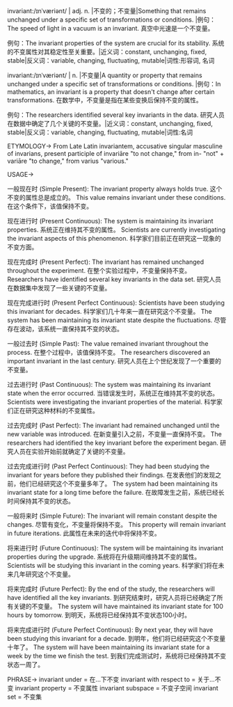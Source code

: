 invariant:/ɪnˈværiənt/ | adj. n. |不变的；不变量|Something that remains unchanged under a specific set of transformations or conditions. |例句：The speed of light in a vacuum is an invariant. 真空中光速是一个不变量。

例句：The invariant properties of the system are crucial for its stability. 系统的不变属性对其稳定性至关重要。|近义词：constant, unchanging, fixed, stable|反义词：variable, changing, fluctuating, mutable|词性:形容词, 名词


invariant:/ɪnˈværiənt/ | n. |不变量|A quantity or property that remains unchanged under a specific set of transformations or conditions. |例句：In mathematics, an invariant is a property that doesn't change after certain transformations. 在数学中，不变量是指在某些变换后保持不变的属性。

例句：The researchers identified several key invariants in the data. 研究人员在数据中确定了几个关键的不变量。|近义词：constant, unchanging, fixed, stable|反义词：variable, changing, fluctuating, mutable|词性:名词


ETYMOLOGY->
From Late Latin invariantem, accusative singular masculine of invarians, present participle of invariāre "to not change," from in- "not" + variāre "to change," from varius "various."


USAGE->

一般现在时 (Simple Present):
The invariant property always holds true.  这个不变的属性总是成立的。
This value remains invariant under these conditions.  在这个条件下，该值保持不变。


现在进行时 (Present Continuous):
The system is maintaining its invariant properties. 系统正在维持其不变的属性。
Scientists are currently investigating the invariant aspects of this phenomenon. 科学家们目前正在研究这一现象的不变方面。


现在完成时 (Present Perfect):
The invariant has remained unchanged throughout the experiment. 在整个实验过程中，不变量保持不变。
Researchers have identified several key invariants in the data set. 研究人员在数据集中发现了一些关键的不变量。


现在完成进行时 (Present Perfect Continuous):
Scientists have been studying this invariant for decades. 科学家们几十年来一直在研究这个不变量。
The system has been maintaining its invariant state despite the fluctuations. 尽管存在波动，该系统一直保持其不变的状态。


一般过去时 (Simple Past):
The value remained invariant throughout the process.  在整个过程中，该值保持不变。
The researchers discovered an important invariant in the last century. 研究人员在上个世纪发现了一个重要的不变量。


过去进行时 (Past Continuous):
The system was maintaining its invariant state when the error occurred.  当错误发生时，系统正在维持其不变的状态。
Scientists were investigating the invariant properties of the material. 科学家们正在研究这种材料的不变属性。



过去完成时 (Past Perfect):
The invariant had remained unchanged until the new variable was introduced.  在新变量引入之前，不变量一直保持不变。
The researchers had identified the key invariant before the experiment began. 研究人员在实验开始前就确定了关键的不变量。


过去完成进行时 (Past Perfect Continuous):
They had been studying the invariant for years before they published their findings.  在发表他们的发现之前，他们已经研究这个不变量多年了。
The system had been maintaining its invariant state for a long time before the failure.  在故障发生之前，系统已经长时间保持其不变的状态。


一般将来时 (Simple Future):
The invariant will remain constant despite the changes. 尽管有变化，不变量将保持不变。
This property will remain invariant in future iterations.  此属性在未来的迭代中将保持不变。


将来进行时 (Future Continuous):
The system will be maintaining its invariant properties during the upgrade. 系统将在升级期间维持其不变的属性。
Scientists will be studying this invariant in the coming years. 科学家们将在未来几年研究这个不变量。


将来完成时 (Future Perfect):
By the end of the study, the researchers will have identified all the key invariants.  到研究结束时，研究人员将已经确定了所有关键的不变量。
The system will have maintained its invariant state for 100 hours by tomorrow. 到明天，系统将已经保持其不变状态100小时。


将来完成进行时 (Future Perfect Continuous):
By next year, they will have been studying this invariant for a decade. 到明年，他们将已经研究这个不变量十年了。
The system will have been maintaining its invariant state for a week by the time we finish the test.  到我们完成测试时，系统将已经保持其不变状态一周了。





PHRASE->
invariant under = 在...下不变
invariant with respect to = 关于...不变
invariant property = 不变属性
invariant subspace = 不变子空间
invariant set = 不变集
